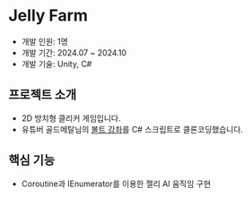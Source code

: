 # Jelly Farm 
 - 개발 인원: 1명
 - 개발 기간: 2024.07 ~ 2024.10
 - 개발 기술: Unity, C#

## 프로젝트 소개
 - 2D 방치형 클리커 게임입니다.
 - 유튜버 골드메탈님의  [볼트 강좌](https://youtube.com/playlist?list=PLO-mt5Iu5TeZA0y889ZMi9wJafthif03i&feature=shared)를 C# 스크립트로 클론코딩했습니다.

## 핵심 기능
 - Coroutine과 IEnumerator를 이용한 젤리 AI 움직임 구현

